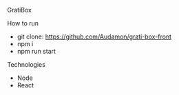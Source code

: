 GratiBox

How to run 
- git clone: https://github.com/Audamon/grati-box-front
- npm i
- npm run start

Technologies
- Node
- React
